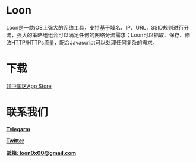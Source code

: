 # Loon
Loon是一款iOS上强大的网络工具，支持基于域名、IP、URL，SSID规则进行分流，强大的策略组组合可以满足任何的网络分流需求；Loon可以抓取、保存、修改HTTP/HTTPs流量，配合Javascript可以处理任何复杂的需求。

# 下载
[非中国区App Store](https://itunes.apple.com/in/app/id1373567447)

# 联系我们
**[Telegarm](https://t.me/Loon0x00)**

**[Twitter](https://twitter.com/loon0x00)**

**[邮箱: loon0x00@gmail.com](loon0x00@gmail.com)**